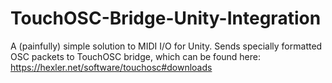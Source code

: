 # TouchOSC-Bridge-Unity-Integration
A (painfully) simple solution to MIDI I/O for Unity.
Sends specially formatted OSC packets to TouchOSC bridge, which can be found here:
https://hexler.net/software/touchosc#downloads
